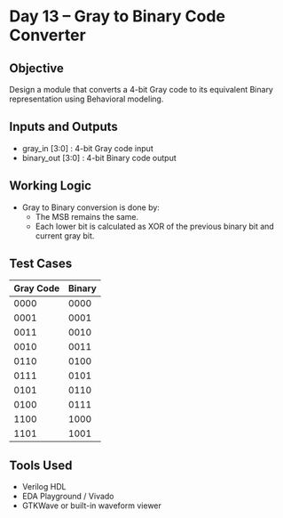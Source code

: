 # Day 13 – Gray to Binary Code Converter

## Objective
Design a module that converts a 4-bit Gray code to its equivalent Binary representation using Behavioral modeling.

## Inputs and Outputs
- gray_in [3:0] : 4-bit Gray code input
- binary_out [3:0] : 4-bit Binary code output

## Working Logic
- Gray to Binary conversion is done by:
  - The MSB remains the same.
  - Each lower bit is calculated as XOR of the previous binary bit and current gray bit.

## Test Cases

| Gray Code | Binary |
|-----------|--------|
| 0000      | 0000   |
| 0001      | 0001   |
| 0011      | 0010   |
| 0010      | 0011   |
| 0110      | 0100   |
| 0111      | 0101   |
| 0101      | 0110   |
| 0100      | 0111   |
| 1100      | 1000   |
| 1101      | 1001   |

## Tools Used
- Verilog HDL
- EDA Playground / Vivado
- GTKWave or built-in waveform viewer
